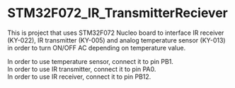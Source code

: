 # STM32F072_IR_TransmitterReciever

This is project that uses STM32F072 Nucleo board to interface IR receiver (KY-022), IR transmitter (KY-005) and analog temperature sensor (KY-013) in order to turn ON/OFF AC depending on temperature value.

In order to use temperature sensor, connect it to pin PB1.  
In order to use IR transmitter, connect it to pin PA0.  
In order to use IR receiver, connect it to pin PB12.  
